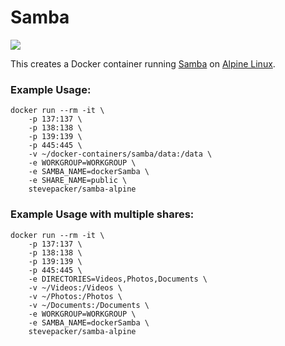 # Samba

[![](https://badge.imagelayers.io/stevepacker/samba-alpine:latest.svg)](https://imagelayers.io/?images=stevepacker/samba-alpine:latest 'Get your own badge on imagelayers.io')

This creates a Docker container running [Samba](https://www.samba.org) on [Alpine Linux](https://github.com/gliderlabs/docker-alpine).

### Example Usage:

    docker run --rm -it \
        -p 137:137 \
        -p 138:138 \
        -p 139:139 \
        -p 445:445 \
        -v ~/docker-containers/samba/data:/data \
        -e WORKGROUP=WORKGROUP \
        -e SAMBA_NAME=dockerSamba \
        -e SHARE_NAME=public \
        stevepacker/samba-alpine

### Example Usage with multiple shares:

    docker run --rm -it \
        -p 137:137 \
        -p 138:138 \
        -p 139:139 \
        -p 445:445 \
        -e DIRECTORIES=Videos,Photos,Documents \
        -v ~/Videos:/Videos \
        -v ~/Photos:/Photos \
        -v ~/Documents:/Documents \
        -e WORKGROUP=WORKGROUP \
        -e SAMBA_NAME=dockerSamba \
        stevepacker/samba-alpine

